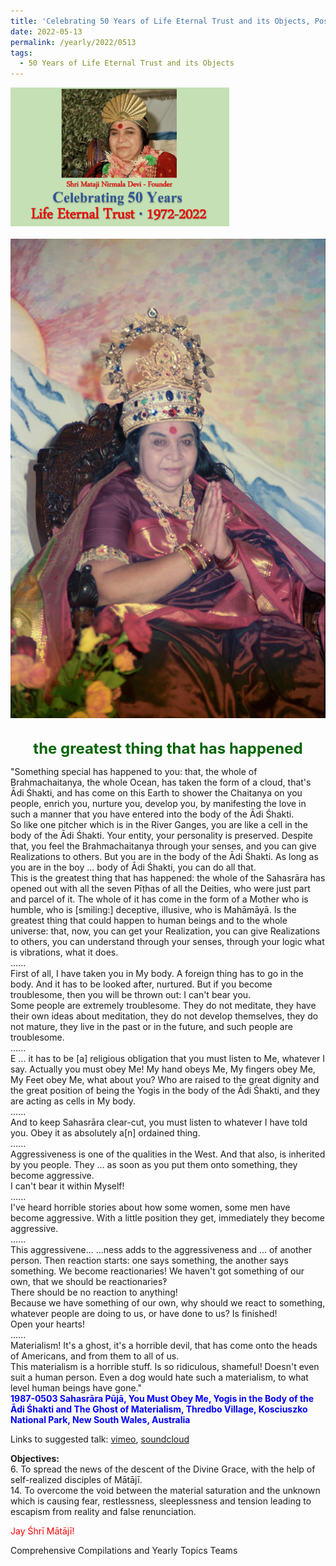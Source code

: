 ```yaml
---
title: 'Celebrating 50 Years of Life Eternal Trust and its Objects, Post 14'
date: 2022-05-13
permalink: /yearly/2022/0513
tags:
  - 50 Years of Life Eternal Trust and its Objects
---
```


<div style="text-align: left"><img src="/images/Celebrating50YearsLET.png" width="350" /></div><br>

<div style="text-align: center"><img src="/images/image975_Photo_credit_Matthew_Fogarty.png" /></div>

<br>
<p style="color:DarkGreen; text-align:center">
<font size="+2"><b>the greatest thing that has happened</b><br></font>
</p>

<p>
"Something special has happened to you: that, the whole of Brahmachaitanya, the whole Ocean, has taken the form of a cloud, that's Ādi Śhakti, and has come on this Earth to shower the Chaitanya on you people, enrich you, nurture you, develop you, by manifesting the love in such a manner that you have entered into the body of the Ādi Śhakti. <br>
So like one pitcher which is in the River Ganges, you are like a cell in the body of the Ādi Śhakti. Your entity, your personality is preserved. Despite that, you feel the Brahmachaitanya through your senses, and you can give Realizations to others. But you are in the body of the Ādi Śhakti. As long as you are in the boy ... body of Ādi Śhakti, you can do all that.<br>
This is the greatest thing that has happened: the whole of the Sahasrāra has opened out with all the seven Pīṭhas of all the Deities, who were just part and parcel of it. The whole of it has come in the form of a Mother who is humble, who is [smiling:] deceptive, illusive, who is Mahāmāyā. Is the greatest thing that could happen to human beings and to the whole universe: that, now, you can get your Realization, you can give Realizations to others, you can understand through your senses, through your logic what is vibrations, what it does.<br>
......<br>
First of all, I have taken you in My body. A foreign thing has to go in the body. And it has to be looked after, nurtured. But if you become troublesome, then you will be thrown out: I can't bear you.<br>
Some people are extremely troublesome. They do not meditate, they have their own ideas about meditation, they do not develop themselves, they do not mature, they live in the past or in the future, and such people are troublesome.<br>
......<br>
E ... it has to be [a] religious obligation that you must listen to Me, whatever I say. Actually you must obey Me! My hand obeys Me, My fingers obey Me, My Feet obey Me, what about you? Who are raised to the great dignity and the great position of being the Yogis in the body of the Ādi Śhakti, and they are acting as cells in My body.<br>
......<br>
And to keep Sahasrāra clear-cut, you must listen to whatever I have told you. Obey it as absolutely a[n] ordained thing.<br>
......<br>
Aggressiveness is one of the qualities in the West. And that also, is inherited by you people. They ... as soon as you put them onto something, they become aggressive.<br>
I can't bear it within Myself!<br>
......<br>
I've heard horrible stories about how some women, some men have become aggressive. With a little position they get, immediately they become aggressive.<br>
......<br>
This aggressivene... ...ness adds to the aggressiveness and ... of another person. Then reaction starts: one says something, the another says something. We become reactionaries! We haven't got something of our own, that we should be reactionaries‽<br>
There should be no reaction to anything!<br>
Because we have something of our own, why should we react to something, whatever people are doing to us, or have done to us? Is finished!<br>
Open your hearts!<br>
......<br>
Materialism! It's a ghost, it's a horrible devil, that has come onto the heads of Americans, and from them to all of us.<br>
This materialism is a horrible stuff. Is so ridiculous, shameful! Doesn't even suit a human person. Even a dog would hate such a materialism, to what level human beings have gone."<br>
<font color="blue"><b>1987-0503 Sahasrāra Pūjā, You Must Obey Me, Yogis in the Body of the Ādi Śhakti and The Ghost of Materialism, Thredbo Village, Kosciuszko National Park, New South Wales, Australia</b></font><br>
</p>

Links to suggested talk: <a href="https://vimeo.com/469363650"> vimeo</a>, <a href="https://soundcloud.com/nirmala-vidya-portal/1987-0503-1"> soundcloud</a><br>

<p>
<b>Objectives:</b><br>
6. To spread the news of the descent of the Divine Grace, with the help of self-realized disciples of Mātājī.<br>
14. To overcome the void between the material saturation and the unknown which is causing fear, restlessness, sleeplessness and tension leading to escapism from reality and false renunciation.<br>
</p>

<p style="color:red;">Jay Śhrī Mātājī!<br></p>

Comprehensive Compilations and Yearly Topics Teams